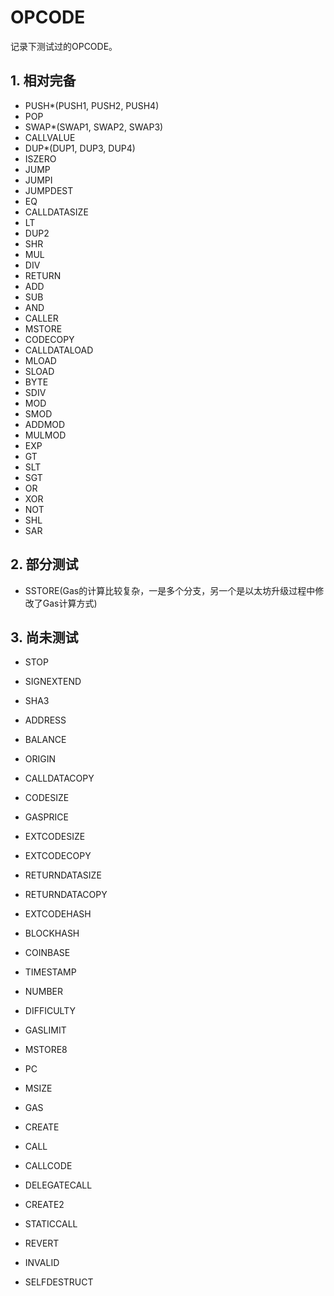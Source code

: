 # OPCODE

记录下测试过的OPCODE。

## 1. 相对完备

- PUSH*(PUSH1, PUSH2, PUSH4)
- POP
- SWAP*(SWAP1, SWAP2, SWAP3)
- CALLVALUE
- DUP*(DUP1, DUP3, DUP4)
- ISZERO
- JUMP
- JUMPI
- JUMPDEST
- EQ
- CALLDATASIZE
- LT
- DUP2
- SHR
- MUL
- DIV
- RETURN
- ADD
- SUB
- AND
- CALLER
- MSTORE
- CODECOPY
- CALLDATALOAD
- MLOAD
- SLOAD
- BYTE
- SDIV
- MOD
- SMOD
- ADDMOD
- MULMOD
- EXP
- GT
- SLT
- SGT
- OR
- XOR
- NOT
- SHL
- SAR

## 2. 部分测试

- SSTORE(Gas的计算比较复杂，一是多个分支，另一个是以太坊升级过程中修改了Gas计算方式)

## 3. 尚未测试

- STOP

- SIGNEXTEND
- SHA3
- ADDRESS
- BALANCE
- ORIGIN
- CALLDATACOPY
- CODESIZE
- GASPRICE
- EXTCODESIZE
- EXTCODECOPY
- RETURNDATASIZE
- RETURNDATACOPY
- EXTCODEHASH
- BLOCKHASH
- COINBASE
- TIMESTAMP
- NUMBER
- DIFFICULTY
- GASLIMIT
- MSTORE8
- PC
- MSIZE
- GAS
- CREATE
- CALL
- CALLCODE
- DELEGATECALL
- CREATE2
- STATICCALL
- REVERT
- INVALID
- SELFDESTRUCT
